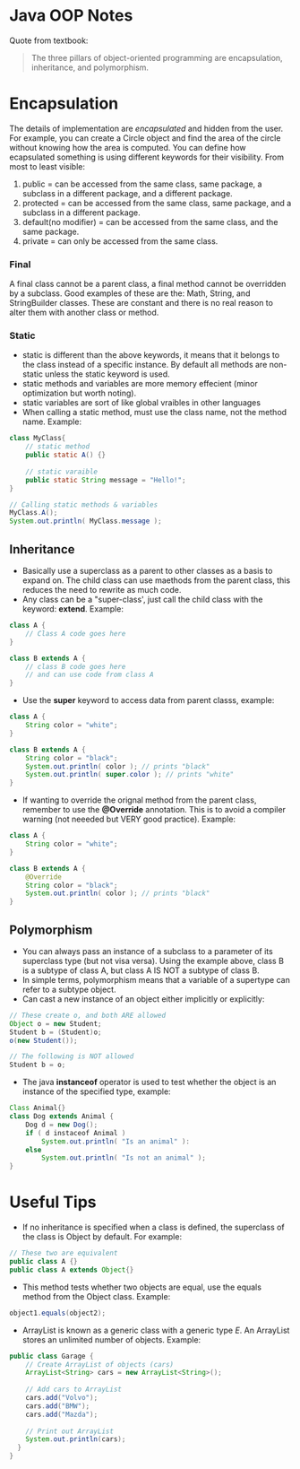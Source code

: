 # Java OOP Notes
Quote from textbook:
> The three pillars of object-oriented programming are encapsulation, inheritance, and polymorphism.

# Encapsulation
The details of implementation are _encapsulated_ and hidden from the user. For example, you can create a Circle object and find the area of the circle without knowing how the area is computed. You can define how ecapsulated something is using different keywords for their visibility. From most to least visible:  
1. public = can be accessed from the same class, same package, a subclass in a different package, and a different package.
2. protected = can be accessed from the same class, same package, and a subclass in a different package.
3. default(no modifier) = can be accessed from the same class, and the same package.
4. private = can only be accessed from the same class.

### Final
A final class cannot be a parent class, a final method cannot be overridden by a subclass. Good examples of these are the: Math, String, and StringBuilder classes. These are constant and there is no real reason to alter them with another class or method. 

### Static
* static is different than the above keywords, it means that it belongs to the class instead of a specific instance. By default all methods are non-static unless the static keyword is used.
* static methods and variables are more memory effecient (minor optimization but worth noting).
* static variables are sort of like global vraibles in other languages
* When calling a static method, must use the class name, not the method name. Example:
```java
class MyClass{
	// static method
	public static A() {}	
	
	// static varaible
	public static String message = "Hello!";
}

// Calling static methods & variables
MyClass.A();
System.out.println( MyClass.message );
```

## Inheritance
* Basically use a superclass as a parent to other classes as a basis to expand on. The child class can use maethods from the parent class, this reduces the need to rewrite as much code.
* Any class can be a "super-class', just call the child class with the keyword: __extend__. Example:  
```java
class A {
	// Class A code goes here
}

class B extends A {
	// class B code goes here
	// and can use code from class A
}
```
* Use the __super__ keyword to access data from parent classs, example:
```java
class A {
	String color = "white";
}

class B extends A {
	String color = "black";
	System.out.println( color ); // prints "black"
	System.out.println( super.color ); // prints "white" 
}
```
* If wanting to override the orignal method from the parent class, remember to use the __@Override__ annotation. This is to avoid a compiler warning (not neeeded but VERY good practice). Example:
```java
class A {
	String color = "white";
}

class B extends A {
	@Override
	String color = "black";
	System.out.println( color ); // prints "black"
}
```

## Polymorphism
* You can always pass an instance of a subclass to a parameter of its superclass type (but not visa versa). Using the example above, class B is a subtype of class A, but class A IS NOT a subtype of class B. 
* In simple terms, polymorphism means that a variable of a supertype can refer to a subtype object.
* Can cast a new instance of an object either implicitly or explicitly:
```java
// These create o, and both ARE allowed
Object o = new Student;
Student b = (Student)o;
o(new Student());

// The following is NOT allowed
Student b = o;
```
* The java __instanceof__ operator is used to test whether the object is an instance of the specified type, example:
```java
Class Animal{}
class Dog extends Animal {
	Dog d = new Dog();
	if ( d instaceof Animal )
		System.out.println( "Is an animal" ):
	else
		System.out.println( "Is not an animal" );
}
```

# Useful Tips
* If no inheritance is specified when a class is defined, the superclass of the class is Object by default. For example:
```java
// These two are equivalent
public class A {}
public class A extends Object{}
```
* This method tests whether two objects are equal, use the equals method from the Object class. Example: 
```java
object1.equals(object2);
```
* ArrayList is known as a generic class with a generic type _E_. An ArrayList stores an unlimited number of objects. Example:
```java
public class Garage {
	// Create ArrayList of objects (cars)
	ArrayList<String> cars = new ArrayList<String>();
	
	// Add cars to ArrayList
	cars.add("Volvo");
	cars.add("BMW");
	cars.add("Mazda");
	
	// Print out ArrayList
	System.out.println(cars);
  }
}
```

